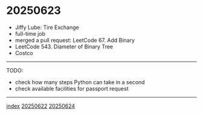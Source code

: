 <head><meta name="viewport" content="width=device-width, initial-scale=1.0, user-scalable=yes" /><meta charset="UTF-8"></head>

# 20250623

- Jiffy Lube: Tire Exchange
- full-time job
- merged a pull request: LeetCode 67. Add Binary 
- LeetCode 543. Diameter of Binary Tree
- Costco

---

TODO:

- check how many steps Python can take in a second
- check available facilities for passport request

---

[index](../../index.html)
[20250622](20250622.html)
[20250624](20250624.html)
